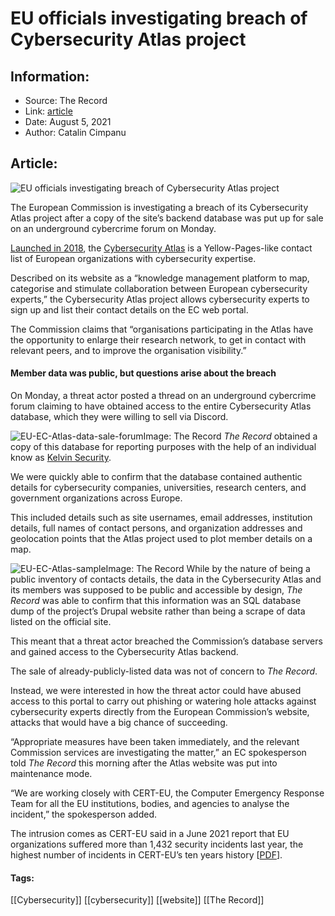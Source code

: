 # EU officials investigating breach of Cybersecurity Atlas project
### 

## Information:
+ Source: The Record
+ Link: [article](https://therecord.media/eu-officials-investigating-breach-of-cybersecurity-atlas-project/)
+ Date: August 5, 2021
+ Author: Catalin Cimpanu


## Article:
![EU officials investigating breach of Cybersecurity Atlas project](https://therecord.media/wp-content/uploads/2021/05/EU-flag-e1628172877702.jpg)

The European Commission is investigating a breach of its Cybersecurity Atlas project after a copy of the site’s backend database was put up for sale on an underground cybercrime forum on Monday.


[Launched in 2018](https://joinup.ec.europa.eu/collection/egovernment/news/cybersecurity-atlas), the [Cybersecurity Atlas](https://cybersecurity-atlas.ec.europa.eu/) is a Yellow-Pages-like contact list of European organizations with cybersecurity expertise.


Described on its website as a “knowledge management platform to map, categorise and stimulate collaboration between European cybersecurity experts,” the Cybersecurity Atlas project allows cybersecurity experts to sign up and list their contact details on the EC web portal.


The Commission claims that “organisations participating in the Atlas have the opportunity to enlarge their research network, to get in contact with relevant peers, and to improve the organisation visibility.”


#### Member data was public, but questions arise about the breach


On Monday, a threat actor posted a thread on an underground cybercrime forum claiming to have obtained access to the entire Cybersecurity Atlas database, which they were willing to sell via Discord.


![EU-EC-Atlas-data-sale-forum](https://www-therecord.recfut.com/wp-content/uploads/2021/08/EU-EC-Atlas-data-sale-forum-1024x471.png)Image: The Record
*The Record* obtained a copy of this database for reporting purposes with the help of an individual know as [Kelvin Security](https://twitter.com/Ksecureteamlab).


We were quickly able to confirm that the database contained authentic details for cybersecurity companies, universities, research centers, and government organizations across Europe.


This included details such as site usernames, email addresses, institution details, full names of contact persons, and organization addresses and geolocation points that the Atlas project used to plot member details on a map.


![EU-EC-Atlas-sample](https://www-therecord.recfut.com/wp-content/uploads/2021/08/EU-EC-Atlas-sample-1024x751.png)Image: The Record
While by the nature of being a public inventory of contacts details, the data in the Cybersecurity Atlas and its members was supposed to be public and accessible by design, *The Record* was able to confirm that this information was an SQL database dump of the project’s Drupal website rather than being a scrape of data listed on the official site.


This meant that a threat actor breached the Commission’s database servers and gained access to the Cybersecurity Atlas backend.


The sale of already-publicly-listed data was not of concern to *The Record*.


Instead, we were interested in how the threat actor could have abused access to this portal to carry out phishing or watering hole attacks against cybersecurity experts directly from the European Commission’s website, attacks that would have a big chance of succeeding.


“Appropriate measures have been taken immediately, and the relevant Commission services are investigating the matter,” an EC spokesperson told *The Record* this morning after the Atlas website was put into maintenance mode.


“We are working closely with CERT-EU, the Computer Emergency Response Team for all the EU institutions, bodies, and agencies to analyse the incident,” the spokesperson added.


The intrusion comes as CERT-EU said in a June 2021 report that EU organizations suffered more than 1,432 security incidents last year, the highest number of incidents in CERT-EU’s ten years history [[PDF](https://media.cert.europa.eu/static/MEMO/2021/TLP-WHITE-CERT-EU-Threat_Landscape_Report-Volume1.pdf#page=13&zoom=auto,-274,51)].





#### Tags:
[[Cybersecurity]] [[cybersecurity]] [[website]] [[The Record]]
